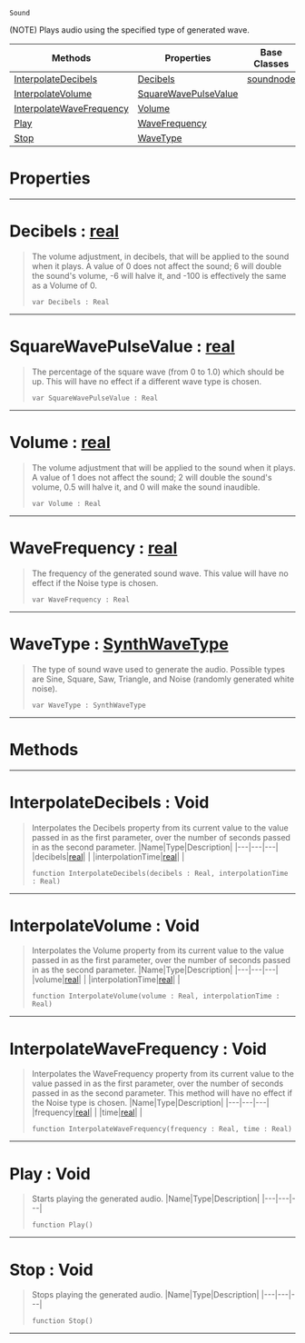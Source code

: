  `Sound`

(NOTE) Plays audio using the specified type of generated wave.

|Methods|Properties|Base Classes|Derived Classes|
|---|---|---|---|
|[ InterpolateDecibels](https://github.com/PlasmaEngine/PlasmaDocs/tree/master/docs/C%2B%2B/code_reference/class_reference/generatedwavenode.markdown#interpolatedecibels-void)|[ Decibels](https://github.com/PlasmaEngine/PlasmaDocs/tree/master/docs/C%2B%2B/code_reference/class_reference/generatedwavenode.markdown#decibels-plasma-engine-doc)|[soundnode](https://github.com/PlasmaEngine/PlasmaDocs/tree/master/docs/C%2B%2B/code_reference/class_reference/soundnode.markdown)| |
|[ InterpolateVolume](https://github.com/PlasmaEngine/PlasmaDocs/tree/master/docs/C%2B%2B/code_reference/class_reference/generatedwavenode.markdown#interpolatevolume-void)|[ SquareWavePulseValue](https://github.com/PlasmaEngine/PlasmaDocs/tree/master/docs/C%2B%2B/code_reference/class_reference/generatedwavenode.markdown#squarewavepulsevalue-zer)| | |
|[ InterpolateWaveFrequency](https://github.com/PlasmaEngine/PlasmaDocs/tree/master/docs/C%2B%2B/code_reference/class_reference/generatedwavenode.markdown#interpolatewavefrequency)|[ Volume](https://github.com/PlasmaEngine/PlasmaDocs/tree/master/docs/C%2B%2B/code_reference/class_reference/generatedwavenode.markdown#volume-plasma-engine-docum)| | |
|[ Play](https://github.com/PlasmaEngine/PlasmaDocs/tree/master/docs/C%2B%2B/code_reference/class_reference/generatedwavenode.markdown#play-void)|[ WaveFrequency](https://github.com/PlasmaEngine/PlasmaDocs/tree/master/docs/C%2B%2B/code_reference/class_reference/generatedwavenode.markdown#wavefrequency-plasma-engin)| | |
|[ Stop](https://github.com/PlasmaEngine/PlasmaDocs/tree/master/docs/C%2B%2B/code_reference/class_reference/generatedwavenode.markdown#stop-void)|[ WaveType](https://github.com/PlasmaEngine/PlasmaDocs/tree/master/docs/C%2B%2B/code_reference/class_reference/generatedwavenode.markdown#wavetype-plasma-engine-doc)| | |


 #  Properties


---  
 #  Decibels : [real](https://github.com/PlasmaEngine/PlasmaDocs/tree/master/docs/C%2B%2B/code_reference/lightning_base_types/real.markdown)

> The volume adjustment, in decibels, that will be applied to the sound when it plays. A value of 0 does not affect the sound; 6 will double the sound's volume, -6 will halve it, and -100 is effectively the same as a Volume of 0.
> ``` lang=cpp, name=Lightning
> var Decibels : Real


---  
 #  SquareWavePulseValue : [real](https://github.com/PlasmaEngine/PlasmaDocs/tree/master/docs/C%2B%2B/code_reference/lightning_base_types/real.markdown)

> The percentage of the square wave (from 0 to 1.0) which should be up. This will have no effect if a different wave type is chosen.
> ``` lang=cpp, name=Lightning
> var SquareWavePulseValue : Real


---  
 #  Volume : [real](https://github.com/PlasmaEngine/PlasmaDocs/tree/master/docs/C%2B%2B/code_reference/lightning_base_types/real.markdown)

> The volume adjustment that will be applied to the sound when it plays. A value of 1 does not affect the sound; 2 will double the sound's volume, 0.5 will halve it, and 0 will make the sound inaudible.
> ``` lang=cpp, name=Lightning
> var Volume : Real


---  
 #  WaveFrequency : [real](https://github.com/PlasmaEngine/PlasmaDocs/tree/master/docs/C%2B%2B/code_reference/lightning_base_types/real.markdown)

> The frequency of the generated sound wave. This value will have no effect if the Noise type is chosen.
> ``` lang=cpp, name=Lightning
> var WaveFrequency : Real


---  
 #  WaveType : [SynthWaveType](https://github.com/PlasmaEngine/PlasmaDocs/tree/master/docs/C%2B%2B/code_reference/enum_reference.markdown#synthwavetype)

> The type of sound wave used to generate the audio. Possible types are Sine, Square, Saw, Triangle, and Noise (randomly generated white noise).
> ``` lang=cpp, name=Lightning
> var WaveType : SynthWaveType


---  
 #  Methods


---  
 #  InterpolateDecibels : Void

> Interpolates the Decibels property from its current value to the value passed in as the first parameter, over the number of seconds passed in as the second parameter.
> |Name|Type|Description|
> |---|---|---|
> |decibels|[real](https://github.com/PlasmaEngine/PlasmaDocs/tree/master/docs/C%2B%2B/code_reference/lightning_base_types/real.markdown)| |
> |interpolationTime|[real](https://github.com/PlasmaEngine/PlasmaDocs/tree/master/docs/C%2B%2B/code_reference/lightning_base_types/real.markdown)| |
> ``` lang=cpp, name=Lightning
> function InterpolateDecibels(decibels : Real, interpolationTime : Real)
> ``` 


---  
 #  InterpolateVolume : Void

> Interpolates the Volume property from its current value to the value passed in as the first parameter, over the number of seconds passed in as the second parameter.
> |Name|Type|Description|
> |---|---|---|
> |volume|[real](https://github.com/PlasmaEngine/PlasmaDocs/tree/master/docs/C%2B%2B/code_reference/lightning_base_types/real.markdown)| |
> |interpolationTime|[real](https://github.com/PlasmaEngine/PlasmaDocs/tree/master/docs/C%2B%2B/code_reference/lightning_base_types/real.markdown)| |
> ``` lang=cpp, name=Lightning
> function InterpolateVolume(volume : Real, interpolationTime : Real)
> ``` 


---  
 #  InterpolateWaveFrequency : Void

> Interpolates the WaveFrequency property from its current value to the value passed in as the first parameter, over the number of seconds passed in as the second parameter. This method will have no effect if the Noise type is chosen.
> |Name|Type|Description|
> |---|---|---|
> |frequency|[real](https://github.com/PlasmaEngine/PlasmaDocs/tree/master/docs/C%2B%2B/code_reference/lightning_base_types/real.markdown)| |
> |time|[real](https://github.com/PlasmaEngine/PlasmaDocs/tree/master/docs/C%2B%2B/code_reference/lightning_base_types/real.markdown)| |
> ``` lang=cpp, name=Lightning
> function InterpolateWaveFrequency(frequency : Real, time : Real)
> ``` 


---  
 #  Play : Void

> Starts playing the generated audio.
> |Name|Type|Description|
> |---|---|---|
> ``` lang=cpp, name=Lightning
> function Play()
> ``` 


---  
 #  Stop : Void

> Stops playing the generated audio.
> |Name|Type|Description|
> |---|---|---|
> ``` lang=cpp, name=Lightning
> function Stop()
> ``` 


---  
 

 